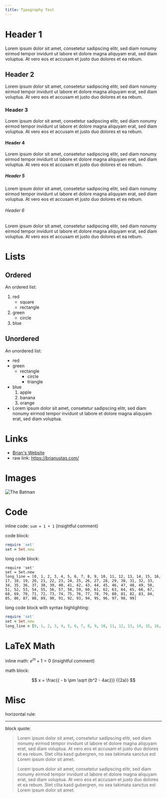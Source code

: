 ```yaml
---
title: Typography Test
---
```


# Header 1

Lorem ipsum dolor sit amet, consetetur sadipscing elitr, sed diam nonumy eirmod
tempor invidunt ut labore et dolore magna aliquyam erat, sed diam voluptua. At
vero eos et accusam et justo duo dolores et ea rebum.

## Header 2

Lorem ipsum dolor sit amet, consetetur sadipscing elitr, sed diam nonumy eirmod
tempor invidunt ut labore et dolore magna aliquyam erat, sed diam voluptua. At
vero eos et accusam et justo duo dolores et ea rebum.

### Header 3

Lorem ipsum dolor sit amet, consetetur sadipscing elitr, sed diam nonumy eirmod
tempor invidunt ut labore et dolore magna aliquyam erat, sed diam voluptua. At
vero eos et accusam et justo duo dolores et ea rebum.

#### Header 4

Lorem ipsum dolor sit amet, consetetur sadipscing elitr, sed diam nonumy eirmod
tempor invidunt ut labore et dolore magna aliquyam erat, sed diam voluptua. At
vero eos et accusam et justo duo dolores et ea rebum.

##### Header 5

Lorem ipsum dolor sit amet, consetetur sadipscing elitr, sed diam nonumy eirmod
tempor invidunt ut labore et dolore magna aliquyam erat, sed diam voluptua. At
vero eos et accusam et justo duo dolores et ea rebum.

###### Header 6

Lorem ipsum dolor sit amet, consetetur sadipscing elitr, sed diam nonumy eirmod
tempor invidunt ut labore et dolore magna aliquyam erat, sed diam voluptua. At
vero eos et accusam et justo duo dolores et ea rebum.

# Lists

## Ordered

An ordered list:

1. red
    - square
    - rectangle
1. green
    - circle
1. blue

## Unordered

An unordered list:

- red
- green
    - rectangle
        - circle
        - triangle
- blue
    1. apple
    1. banana
    1. orange
- Lorem ipsum dolor sit amet, consetetur sadipscing elitr, sed
  diam nonumy eirmod tempor invidunt ut labore et dolore magna
  aliquyam erat, sed diam voluptua.

# Links

- [Brian's Website](/)
- raw link: https://brianustas.com/

# Images

![The Batman](https://vignette.wikia.nocookie.net/warcommander/images/0/09/Batman.jpg)

# Code

inline code: `sum = 1 + 1` (insightful comment)

code block:

```ruby
require 'set'
set = Set.new
```

long code block:

    require 'set'
    set = Set.new
    long_line = [0, 1, 2, 3, 4, 5, 6, 7, 8, 9, 10, 11, 12, 13, 14, 15, 16, 17, 18, 19, 20, 21, 22, 23, 24, 25, 26, 27, 28, 29, 30, 31, 32, 33, 34, 35, 36, 37, 38, 39, 40, 41, 42, 43, 44, 45, 46, 47, 48, 49, 50, 51, 52, 53, 54, 55, 56, 57, 58, 59, 60, 61, 62, 63, 64, 65, 66, 67, 68, 69, 70, 71, 72, 73, 74, 75, 76, 77, 78, 79, 80, 81, 82, 83, 84, 85, 86, 87, 88, 89, 90, 91, 92, 93, 94, 95, 96, 97, 98, 99]

long code block with syntax highlighting:

```ruby
require 'set'
set = Set.new
long_line = [0, 1, 2, 3, 4, 5, 6, 7, 8, 9, 10, 11, 12, 13, 14, 15, 16, 17, 18, 19, 20, 21, 22, 23, 24, 25, 26, 27, 28, 29, 30, 31, 32, 33, 34, 35, 36, 37, 38, 39, 40, 41, 42, 43, 44, 45, 46, 47, 48, 49, 50, 51, 52, 53, 54, 55, 56, 57, 58, 59, 60, 61, 62, 63, 64, 65, 66, 67, 68, 69, 70, 71, 72, 73, 74, 75, 76, 77, 78, 79, 80, 81, 82, 83, 84, 85, 86, 87, 88, 89, 90, 91, 92, 93, 94, 95, 96, 97, 98, 99]
```

# LaTeX Math

inline math: $e^{i\pi} + 1 = 0$ (insightful comment)

math block:

$$
x = \frac{{ - b \pm \sqrt {b^2 - 4ac}}} {{2a}}
$$

# Misc

horizontal rule:

---

block quote:

> Lorem ipsum dolor sit amet, consetetur sadipscing elitr, sed diam nonumy eirmod
> tempor invidunt ut labore et dolore magna aliquyam erat, sed diam voluptua. At
> vero eos et accusam et justo duo dolores et ea rebum. Stet clita kasd gubergren,
> no sea takimata sanctus est Lorem ipsum dolor sit amet.
>
> Lorem ipsum dolor sit amet, consetetur sadipscing elitr, sed diam nonumy eirmod
> tempor invidunt ut labore et dolore magna aliquyam erat, sed diam voluptua. At
> vero eos et accusam et justo duo dolores et ea rebum. Stet clita kasd gubergren,
> no sea takimata sanctus est Lorem ipsum dolor sit amet.
